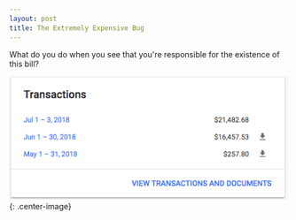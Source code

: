 ```yaml
---
layout: post
title: The Extremely Expensive Bug
---
```


What do you do when you see that you're responsible for the existence of this bill?

![Welp, we're fucked.](/assets/images/extremely-expensive-bug/bill.png){: .center-image}
